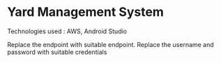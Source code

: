 # Yard Management System 

Technologies used : AWS, Android Studio 

Replace the endpoint with suitable endpoint.
Replace the username and password with suitable credentials
